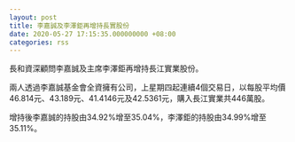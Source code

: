 ```yaml
---
layout: post
title: 李嘉誠及李澤鉅再增持長實股份
date: 2020-05-27 17:15:35.000000000 +08:00
categories: rss
---
```


長和資深顧問李嘉誠及主席李澤鉅再增持長江實業股份。

兩人透過李嘉誠基金會全資擁有公司，上星期四起連續4個交易日，以每股平均價46.814元、43.189元、41.4146元及42.5361元，購入長江實業共446萬股。

增持後李嘉誠的持股由34.92%增至35.04%，李澤鉅的持股由34.99%增至35.11%。
